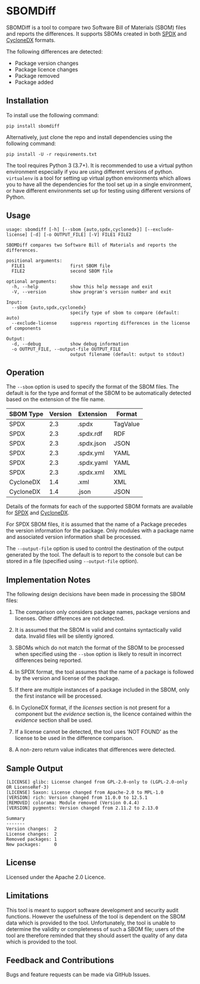 # SBOMDiff

SBOMDiff is a tool to compare two Software Bill of Materials (SBOM) files and
reports the differences. It supports SBOMs created in both
[SPDX](https://www.spdx.org) and [CycloneDX](https://www.cyclonedx.org) formats.

The following differences are detected:

- Package version changes
- Package licence changes
- Package removed
- Package added

## Installation

To install use the following command:

`pip install sbomdiff`

Alternatively, just clone the repo and install dependencies using the following command:

`pip install -U -r requirements.txt`

The tool requires Python 3 (3.7+). It is recommended to use a virtual python environment especially
if you are using different versions of python. `virtualenv` is a tool for setting up virtual python environments which
allows you to have all the dependencies for the tool set up in a single environment, or have different environments set
up for testing using different versions of Python.

## Usage

```
usage: sbomdiff [-h] [--sbom {auto,spdx,cyclonedx}] [--exclude-license] [-d] [-o OUTPUT_FILE] [-V] FILE1 FILE2

SBOMDiff compares two Software Bill of Materials and reports the differences.

positional arguments:
  FILE1                 first SBOM file
  FILE2                 second SBOM file

optional arguments:
  -h, --help            show this help message and exit
  -V, --version         show program's version number and exit

Input:
  --sbom {auto,spdx,cyclonedx}
                        specify type of sbom to compare (default: auto)
  --exclude-license     suppress reporting differences in the license of components

Output:
  -d, --debug           show debug information
  -o OUTPUT_FILE, --output-file OUTPUT_FILE
                        output filename (default: output to stdout)

```
						
## Operation

The `--sbom` option is used to specify the format of the SBOM files. The default is for the type and format of the SBOM to be
automatically detected based on the extension of the file name.

| SBOM Type | Version   | Extension      |Format         |
| --------- | --------- | ---------------|---------------|
| SPDX      | 2.3       | .spdx          | TagValue      |
| SPDX      | 2.3       | .spdx.rdf      | RDF           |
| SPDX      | 2.3       | .spdx.json     | JSON          |
| SPDX      | 2.3       | .spdx.yml      | YAML          |
| SPDX      | 2.3       | .spdx.yaml     | YAML          |
| SPDX      | 2.3       | .spdx.xml      | XML           |
| CycloneDX | 1.4       | .xml           | XML           |
| CycloneDX | 1.4       | .json          | JSON          |

Details of the formats for each of the supported SBOM formats are available for
[SPDX](https://spdx.dev/) and [CycloneDX](https://cyclonedx.org/).

For SPDX SBOM files, it is assumed that the name of a Package precedes the version information for the package.
Only modules with a package name and associated version information shall be processed.

The `--output-file` option is used to control the destination of the output generated by the tool. The
default is to report to the console but can be stored in a file (specified using `--output-file` option).

## Implementation Notes

The following design decisions have been made in processing the SBOM files:

1. The comparison only considers package names, package versions and licenses. Other differences are not detected.

2. It is assumed that the SBOM is valid and contains syntactically valid data. Invalid files will be silently ignored.

3. SBOMs which do not match the format of the SBOM to be processed when specified using the `--sbom` option is likely to result in incorrect differences being reported.

4. In SPDX format, the tool assumes that the name of a package is followed by the version and license of the package.

5. If there are multiple instances of a package included in the SBOM, only the first instance will be processed.

6. In CycloneDX format, if the _licenses_ section is not present for a component but the _evidence_ section is, the
licence contained within the _evidence_ section shall be used.

7. If a license cannot be detected, the tool uses 'NOT FOUND' as the license to be used in the difference comparison.

8. A non-zero return value indicates that differences were detected.

## Sample Output

```
[LICENSE] glibc: License changed from GPL-2.0-only to (LGPL-2.0-only OR LicenseRef-3)
[LICENSE] Saxon: License changed from Apache-2.0 to MPL-1.0
[VERSION] rich: Version changed from 11.0.0 to 12.5.1
[REMOVED] colorama: Module removed (Version 0.4.4)
[VERSION] pygments: Version changed from 2.11.2 to 2.13.0

Summary
-------
Version changes:  2
License changes:  2
Removed packages: 1
New packages:     0
```

## License

Licensed under the Apache 2.0 Licence.

## Limitations

This tool is meant to support software development and security audit functions. However the usefulness of the tool is dependent on the SBOM data
which is provided to the tool. Unfortunately, the tool is unable to determine the validity or completeness of such a SBOM file; users of the tool
are therefore reminded that they should assert the quality of any data which is provided to the tool.

## Feedback and Contributions

Bugs and feature requests can be made via GitHub Issues.